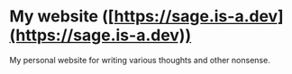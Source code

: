 # My website ([https://sage.is-a.dev](https://sage.is-a.dev))

My personal website for writing various thoughts and other nonsense.

